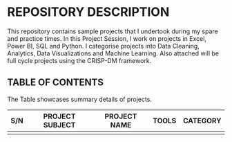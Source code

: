 # REPOSITORY DESCRIPTION
 This repository contains sample projects that I undertook during my spare and practice times.
 In this Project Session, I work on projects in Excel, Power BI, SQL and Python.
 I categorise projects into Data Cleaning, Analytics, Data Visualizations and Machine Learning.
 Also attached will be full cycle projects using the CRISP-DM framework.

## TABLE OF CONTENTS
The Table showcases summary details of projects.

|   S/N   | PROJECT SUBJECT | PROJECT NAME  |   TOOLS   |   CATEGORY    |
|---------|-----------------|---------------|-----------|---------------|
|         |                 |               |           |               |


